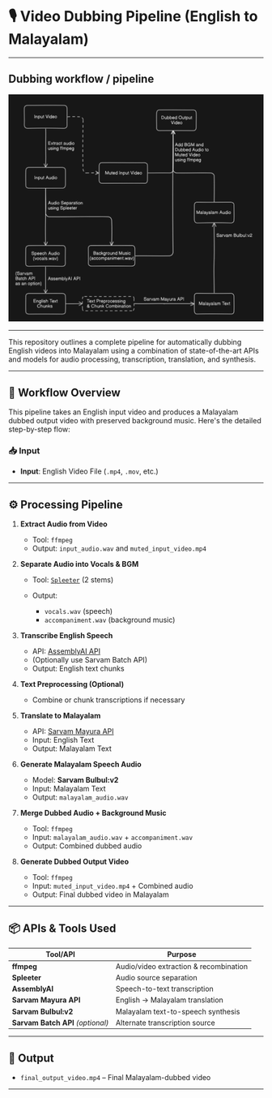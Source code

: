 # 🎙️ Video Dubbing Pipeline (English to Malayalam)
---

## Dubbing workflow / pipeline
![pipeline-design](image.png)

---

This repository outlines a complete pipeline for automatically dubbing English videos into Malayalam using a combination of state-of-the-art APIs and models for audio processing, transcription, translation, and synthesis.

---

## 🧩 Workflow Overview

This pipeline takes an English input video and produces a Malayalam dubbed output video with preserved background music. Here's the detailed step-by-step flow:

### 📥 Input

* **Input**: English Video File (`.mp4`, `.mov`, etc.)

---

## ⚙️ Processing Pipeline

1. **Extract Audio from Video**

   * Tool: `ffmpeg`
   * Output: `input_audio.wav` and `muted_input_video.mp4`

2. **Separate Audio into Vocals & BGM**

   * Tool: [`Spleeter`](https://github.com/deezer/spleeter) (2 stems)
   * Output:

     * `vocals.wav` (speech)
     * `accompaniment.wav` (background music)

3. **Transcribe English Speech**

   * API: [AssemblyAI API](https://www.assemblyai.com/)
   * (Optionally use Sarvam Batch API)
   * Output: English text chunks

4. **Text Preprocessing (Optional)**

   * Combine or chunk transcriptions if necessary

5. **Translate to Malayalam**

   * API: [Sarvam Mayura API](https://sarvam.ai/)
   * Input: English Text
   * Output: Malayalam Text

6. **Generate Malayalam Speech Audio**

   * Model: **Sarvam Bulbul\:v2**
   * Input: Malayalam Text
   * Output: `malayalam_audio.wav`

7. **Merge Dubbed Audio + Background Music**

   * Tool: `ffmpeg`
   * Input: `malayalam_audio.wav` + `accompaniment.wav`
   * Output: Combined dubbed audio

8. **Generate Dubbed Output Video**

   * Tool: `ffmpeg`
   * Input: `muted_input_video.mp4` + Combined audio
   * Output: Final dubbed video in Malayalam

---

## 📦 APIs & Tools Used

| Tool/API                          | Purpose                                |
| --------------------------------- | -------------------------------------- |
| **ffmpeg**                        | Audio/video extraction & recombination |
| **Spleeter**                      | Audio source separation                |
| **AssemblyAI**                    | Speech-to-text transcription           |
| **Sarvam Mayura API**             | English → Malayalam translation        |
| **Sarvam Bulbul\:v2**             | Malayalam text-to-speech synthesis     |
| **Sarvam Batch API** *(optional)* | Alternate transcription source         |

---

## 📂 Output

* `final_output_video.mp4` – Final Malayalam-dubbed video

---

